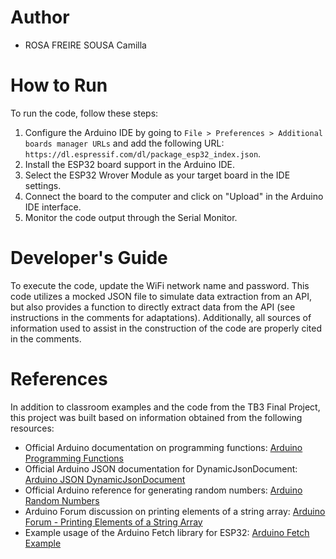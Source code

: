 # Author
- ROSA FREIRE SOUSA Camilla

# How to Run
To run the code, follow these steps:
1. Configure the Arduino IDE by going to `File > Preferences > Additional boards manager URLs` and add the following URL: `https://dl.espressif.com/dl/package_esp32_index.json`.
2. Install the ESP32 board support in the Arduino IDE.
3. Select the ESP32 Wrover Module as your target board in the IDE settings.
4. Connect the board to the computer and click on "Upload" in the Arduino IDE interface.
5. Monitor the code output through the Serial Monitor.

# Developer's Guide
To execute the code, update the WiFi network name and password. This code utilizes a mocked JSON file to simulate data extraction from an API, but also provides a function to directly extract data from the API (see instructions in the comments for adaptations). Additionally, all sources of information used to assist in the construction of the code are properly cited in the comments.

# References
In addition to classroom examples and the code from the TB3 Final Project, this project was built based on information obtained from the following resources:
- Official Arduino documentation on programming functions: [Arduino Programming Functions](https://docs.arduino.cc/learn/programming/functions/)
- Official Arduino JSON documentation for DynamicJsonDocument: [Arduino JSON DynamicJsonDocument](https://arduinojson.org/v6/api/dynamicjsondocument/)
- Official Arduino reference for generating random numbers: [Arduino Random Numbers](https://www.arduino.cc/reference/en/language/functions/random-numbers/random/)
- Arduino Forum discussion on printing elements of a string array: [Arduino Forum - Printing Elements of a String Array](https://forum.arduino.cc/t/trying-to-print-elements-of-a-string-array/393090/3)
- Example usage of the Arduino Fetch library for ESP32: [Arduino Fetch Example](https://github.com/instanceofMA/arduino-fetch/blob/main/examples/esp32/sync/get/get.ino)

